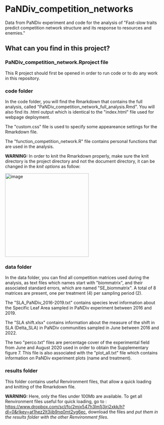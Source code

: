# PaNDiv_competition_networks
Data from PaNDiv experiment and code for the analysis of "Fast-slow traits predict competition network structure and its response to resources and enemies."

## What can you find in this project?

### PaNDiv_competition_network.Rproject file

This R project should first be opened in order to run code or to do any work in this repository.

### code folder

In the code folder, you will find the Rmarkdown that contains the full analysis, called "PaNDiv_competition_network_full_analysis.Rmd". You will also find its .html output which is identical to the "index.html" file used for webpage deployment.

The "custom.css" file is used to specify some appeareance settings for the Rmarkdown file.

The "function_competition_network.R" file contains personal functions that are used in the analysis.

**WARNING:** In order to knit the Rmarkdown properly, make sure the knit directory is the project directory and not the document directory, it can be changed in the *knit options* as follow:

<img width="273" alt="image" src="https://user-images.githubusercontent.com/55712198/232017558-f8c2e2ac-05cf-4f1c-a3ad-466b39f42172.png">


### data folder

In the data folder, you can find all competition matrices used during the analysis, as text files which names start with "biommatrix", and their associated standard errors, which are named "SE_biommatrix". A total of 8 matrices are present, one per treatment (4) per sampling period (2).

The "SLA_PaNDiv_2016-2019.txt" contains species level information about the Specific Leaf Area sampled in PaNDiv experiment between 2016 and 2019.

The "SLA shift.xlsx" contains information about the measure of the shift in SLA (Delta_SLA) in PaNDiv communities sampled in June between 2016 and 2022. 

The two "perco.txt" files are percentage cover of the experimental field from June and August 2020 used in order to obtain the Supplementary figure 7. This file is also associated with the "plot_all.txt" file which contains information on PaNDiv experiment plots (name and treatment).

### results folder

This folder contains useful Renvironment files, that allow a quick loading and knitting of the Rmarkdown file.

**WARNING:** Here, only the files under 100Mb are available. To get all Renvironment files useful for quick loading, go to : https://www.dropbox.com/scl/fo/2mjx547h3lm1j3jri2xkk/h?dl=0&rlkey=at1hez2lt3iib9nq0mt2yg6ec, download the files and *put them in the results folder with the other Renvironment files*.
